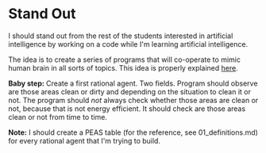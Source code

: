 # Stand Out

I should stand out from the rest of the students interested in artificial intelligence by working on a code while I'm learning artificial intelligence.

The idea is to create a series of programs that will co-operate to mimic human brain in all sorts of topics. This idea is properly explained [here](https://github.com/personal-assistant/pa-wiki#personal-assistant).

**Baby step:** Create a first rational agent. Two fields. Program should observe are those areas clean or dirty and depending on the situation to clean it or not. The program should _not_ always check whether those areas are clean or not, because that is not energy efficient. It should check are those areas clean or not from time to time.

**Note:** I should create a PEAS table (for the reference, see 01_definitions.md) for every rational agent that I'm trying to build.
